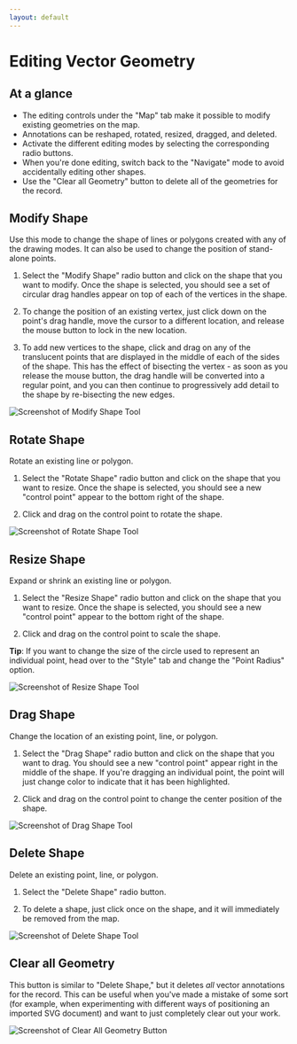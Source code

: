 ```yaml
---
layout: default
---
```

# Editing Vector Geometry

## At a glance

  - The editing controls under the "Map" tab make it possible to modify existing geometries on the map.
  - Annotations can be reshaped, rotated, resized, dragged, and deleted.
  - Activate the different editing modes by selecting the corresponding radio buttons.
  - When you're done editing, switch back to the "Navigate" mode to avoid accidentally editing other shapes.
  - Use the "Clear all Geometry" button to delete all of the geometries for the record.

## Modify Shape

Use this mode to change the shape of lines or polygons created with any of the drawing modes. It can also be used to change the position of stand-alone points.

  1. Select the "Modify Shape" radio button and click on the shape that you want to modify. Once the shape is selected, you should see a set of circular drag handles appear on top of each of the vertices in the shape.

  2. To change the position of an existing vertex, just click down on the point's drag handle, move the cursor to a different location, and release the mouse button to lock in the new location.

  3. To add new vertices to the shape, click and drag on any of the translucent points that are displayed in the middle of each of the sides of the shape. This has the effect of bisecting the vertex - as soon as you release the mouse button, the drag handle will be converted into a regular point, and you can then continue to progressively add detail to the shape by re-bisecting the new edges.

![Screenshot of Modify Shape Tool](http://neatline.org/wp-content/uploads/2014/01/editinggeometry-modifypolygon.png)

## Rotate Shape

Rotate an existing line or polygon.

  1. Select the "Rotate Shape" radio button and click on the shape that you want to resize. Once the shape is selected, you should see a new "control point" appear to the bottom right of the shape.

  2. Click and drag on the control point to rotate the shape.

![Screenshot of Rotate Shape Tool](http://neatline.org/wp-content/uploads/2014/01/editinggeometry-rotateshape.png)

## Resize Shape

Expand or shrink an existing line or polygon.

  1. Select the "Resize Shape" radio button and click on the shape that you want to resize. Once the shape is selected, you should see a new "control point" appear to the bottom right of the shape.

  2. Click and drag on the control point to scale the shape.

**Tip**: If you want to change the size of the circle used to represent an individual point, head over to the "Style" tab and change the "Point Radius" option.

![Screenshot of Resize Shape Tool](http://neatline.org/wp-content/uploads/2014/01/editinggeometry-resizetool.png)

## Drag Shape

Change the location of an existing point, line, or polygon.

  1. Select the "Drag Shape" radio button and click on the shape that you want to drag. You should see a new "control point" appear right in the middle of the shape. If you're dragging an individual point, the point will just change color to indicate that it has been highlighted.

  2. Click and drag on the control point to change the center position of the shape.

![Screenshot of Drag Shape Tool](http://neatline.org/wp-content/uploads/2014/01/editinggeometry-dragtool.png)

## Delete Shape

Delete an existing point, line, or polygon.

  1. Select the "Delete Shape" radio button.

  2. To delete a shape, just click once on the shape, and it will immediately be removed from the map.

![Screenshot of Delete Shape Tool](http://neatline.org/wp-content/uploads/2014/01/editinggeometry-deleteshape.png)

## Clear all Geometry

This button is similar to "Delete Shape," but it deletes _all_ vector annotations for the record. This can be useful when you've made a mistake of some sort (for example, when experimenting with different ways of positioning an imported SVG document) and want to just completely clear out your work.

![Screenshot of Clear All Geometry Button](http://neatline.org/wp-content/uploads/2014/01/editinggeometry-clearall.png)
